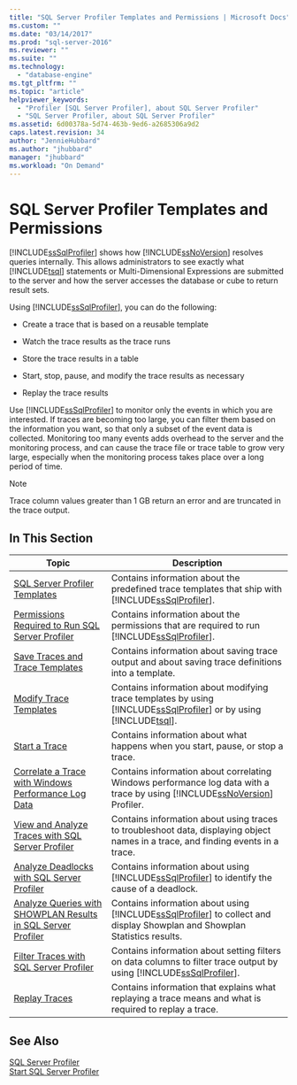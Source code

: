 ```yaml
---
title: "SQL Server Profiler Templates and Permissions | Microsoft Docs"
ms.custom: ""
ms.date: "03/14/2017"
ms.prod: "sql-server-2016"
ms.reviewer: ""
ms.suite: ""
ms.technology: 
  - "database-engine"
ms.tgt_pltfrm: ""
ms.topic: "article"
helpviewer_keywords: 
  - "Profiler [SQL Server Profiler], about SQL Server Profiler"
  - "SQL Server Profiler, about SQL Server Profiler"
ms.assetid: 6d00378a-5d74-463b-9ed6-a2685306a9d2
caps.latest.revision: 34
author: "JennieHubbard"
ms.author: "jhubbard"
manager: "jhubbard"
ms.workload: "On Demand"
---
```

# SQL Server Profiler Templates and Permissions
  [!INCLUDE[ssSqlProfiler](../../includes/sssqlprofiler-md.md)] shows how [!INCLUDE[ssNoVersion](../../includes/ssnoversion-md.md)] resolves queries internally. This allows administrators to see exactly what [!INCLUDE[tsql](../../includes/tsql-md.md)] statements or Multi-Dimensional Expressions are submitted to the server and how the server accesses the database or cube to return result sets.  
  
 Using [!INCLUDE[ssSqlProfiler](../../includes/sssqlprofiler-md.md)], you can do the following:  
  
-   Create a trace that is based on a reusable template  
  
-   Watch the trace results as the trace runs  
  
-   Store the trace results in a table  
  
-   Start, stop, pause, and modify the trace results as necessary  
  
-   Replay the trace results  
  
 Use [!INCLUDE[ssSqlProfiler](../../includes/sssqlprofiler-md.md)] to monitor only the events in which you are interested. If traces are becoming too large, you can filter them based on the information you want, so that only a subset of the event data is collected. Monitoring too many events adds overhead to the server and the monitoring process, and can cause the trace file or trace table to grow very large, especially when the monitoring process takes place over a long period of time.  
  
> [!NOTE]  
>  Trace column values greater than 1 GB return an error and are truncated in the trace output.  
  
## In This Section  
  
|Topic|Description|  
|-----------|-----------------|  
|[SQL Server Profiler Templates](../../tools/sql-server-profiler/sql-server-profiler-templates.md)|Contains information about the predefined trace templates that ship with [!INCLUDE[ssSqlProfiler](../../includes/sssqlprofiler-md.md)].|  
|[Permissions Required to Run SQL Server Profiler](../../tools/sql-server-profiler/permissions-required-to-run-sql-server-profiler.md)|Contains information about the permissions that are required to run [!INCLUDE[ssSqlProfiler](../../includes/sssqlprofiler-md.md)].|  
|[Save Traces and Trace Templates](../../tools/sql-server-profiler/save-traces-and-trace-templates.md)|Contains information about saving trace output and about saving trace definitions into a template.|  
|[Modify Trace Templates](../../tools/sql-server-profiler/modify-trace-templates.md)|Contains information about modifying trace templates by using [!INCLUDE[ssSqlProfiler](../../includes/sssqlprofiler-md.md)] or by using [!INCLUDE[tsql](../../includes/tsql-md.md)].|  
|[Start a Trace](../../tools/sql-server-profiler/start-a-trace.md)|Contains information about what happens when you start, pause, or stop a trace.|  
|[Correlate a Trace with Windows Performance Log Data](../../tools/sql-server-profiler/correlate-a-trace-with-windows-performance-log-data.md)|Contains information about correlating Windows performance log data with a trace by using [!INCLUDE[ssNoVersion](../../includes/ssnoversion-md.md)] Profiler.|  
|[View and Analyze Traces with SQL Server Profiler](../../tools/sql-server-profiler/view-and-analyze-traces-with-sql-server-profiler.md)|Contains information about using traces to troubleshoot data, displaying object names in a trace, and finding events in a trace.|  
|[Analyze Deadlocks with SQL Server Profiler](../../tools/sql-server-profiler/analyze-deadlocks-with-sql-server-profiler.md)|Contains information about using [!INCLUDE[ssSqlProfiler](../../includes/sssqlprofiler-md.md)] to identify the cause of a deadlock.|  
|[Analyze Queries with SHOWPLAN Results in SQL Server Profiler](../../tools/sql-server-profiler/analyze-queries-with-showplan-results-in-sql-server-profiler.md)|Contains information about using [!INCLUDE[ssSqlProfiler](../../includes/sssqlprofiler-md.md)] to collect and display Showplan and Showplan Statistics results.|  
|[Filter Traces with SQL Server Profiler](../../tools/sql-server-profiler/filter-traces-with-sql-server-profiler.md)|Contains information about setting filters on data columns to filter trace output by using [!INCLUDE[ssSqlProfiler](../../includes/sssqlprofiler-md.md)].|  
|[Replay Traces](../../tools/sql-server-profiler/replay-traces.md)|Contains information that explains what replaying a trace means and what is required to replay a trace.|  
  
## See Also  
 [SQL Server Profiler](../../tools/sql-server-profiler/sql-server-profiler.md)   
 [Start SQL Server Profiler](../../tools/sql-server-profiler/start-sql-server-profiler.md)  
  
  
